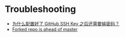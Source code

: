 # Troubleshooting

- [为什么配置好了 GitHub SSH Key 之后还需要输密码？](/dev/git/troubleshooting/password-need-github-ssh-key.md)
- [Forked repo is ahead of master](/dev/git/troubleshooting/forked-repo-is-ahead-of-master.md)
